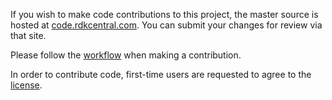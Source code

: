 If you wish to make code contributions to this project, the master source is hosted at [code.rdkcentral.com]( https://code.rdkcentral.com/r/#/admin/projects/rdkb/components/generic/mtu_modifier).
You can submit your changes for review via that site.

Please follow the [workflow](https://wiki.rdkcentral.com/display/CMF/Gerrit+Development+Workflow) when making a contribution.

In order to contribute code, first-time users are requested to agree to the [license](https://wiki.rdkcentral.com/signup.action).

